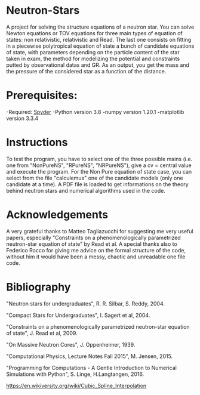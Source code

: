 # Neutron-Stars
A project for solving the structure equations of a neutron star.
You can solve Newton equations or TOV equations for three main types of equation of states: non relativistic, relativistic and Read. 
The last one consists on fitting in a piecewise polytropical equation of state a bunch of candidate equations of state, with parameters depending on the particle content of the star taken in exam, the method for modelizing the potential and constraints putted by observational datas and GR.
As an output, you get the mass and the pressure of the considered star as a function of the distance. 
# Prerequisites:
-Required: [Spyder](https://www.spyder-ide.org/)
-Python version 3.8
-numpy version 1.20.1
-matplotlib version 3.3.4
# Instructions
To test the program, you have to select one of the three possible mains (i.e. one from "NonPureNS", "RPureNS", "NRPureNS"), give a cv = central value and execute the program. 
For the Non Pure equation of state case, you can select from the file "calculemus" one of the candidate models (only one candidate at a time).
A PDF file is loaded to get informations on the theory behind neutron stars and numerical algorithms used in the code.

# Acknowledgements
A very grateful thanks to Matteo Tagliazucchi for suggesting me very useful papers, especially "Constraints on a phenomenologically parametrized neutron-star equation of state" by Read et al. A special thanks also to Federico Rocco for giving me advice on the formal structure of the code, without him it would have been a messy, chaotic and unreadable one file code. 
# Bibliography
"Neutron stars for undergraduates", R. R. Silbar, S. Reddy, 2004.

"Compact Stars for Undergraduates", I. Sagert et al, 2004.

"Constraints on a phenomenologically parametrized neutron-star equation of state", J. Read et al, 2009.

"On Massive Neutron Cores", J. Oppenheimer, 1939.

"Computational Physics, Lecture Notes Fall 2015", M. Jensen, 2015.

"Programming for Computations - A Gentle Introduction to Numerical Simulations with Python", S. Linge, H.Langtangen, 2016.

https://en.wikiversity.org/wiki/Cubic_Spline_Interpolation
